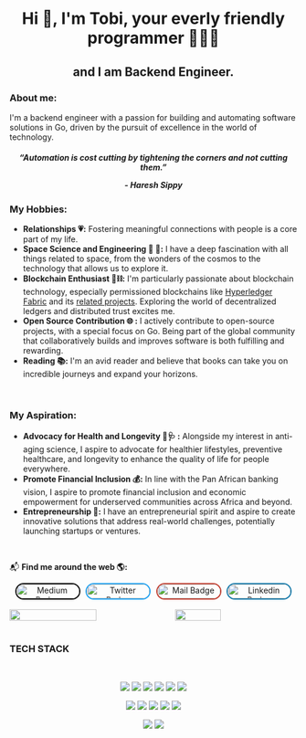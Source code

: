
<h1 align="center">
    Hi 👋, I'm Tobi, your everly friendly programmer 👨🏼‍💻
</h1>

<h2 align="center">
    and I am Backend Engineer.
</h2>

<h3>About me:</h3>
I'm a backend engineer with a passion for building and automating software solutions in Go, driven by the pursuit of excellence in the world of technology.

<h5 align="center">
<blackquote>
        “Automation is cost cutting by tightening the corners and not cutting them.”
        <p><i>- Haresh Sippy</i></p>
</blackquote>
</h5>

<h3>My Hobbies:</h3>

+ **Relationships 💗:** Fostering meaningful connections with people is a core part of my life.
+ **Space Science and Engineering 📡 🚀:** I have a deep fascination with all things related to space, from the wonders of the cosmos to the technology that allows us to explore it. 
+ **Blockchain Enthusiast 🧱⛓️:** I'm particularly passionate about blockchain technology, especially permissioned blockchains like [Hyperledger Fabric](https://www.hyperledger.org/projects/fabric) and its [related projects](https://www.hyperledger.org/projects). Exploring the world of decentralized ledgers and distributed trust excites me.
+ **Open Source Contribution 🌐 :** I actively contribute to open-source projects, with a special focus on Go. Being part of the global community that collaboratively builds and improves software is both fulfilling and rewarding.
+ **Reading 📚:** I'm an avid reader and believe that books can take you on incredible journeys and expand your horizons.

<br>

<h3>My Aspiration:</h3>

+ **Advocacy for Health and Longevity 🍏🩺 :** Alongside my interest in anti-aging science, I aspire to advocate for healthier lifestyles, preventive healthcare, and longevity to enhance the quality of life for people everywhere.
+ **Promote Financial Inclusion 💰:** In line with the Pan African banking vision, I aspire to promote financial inclusion and economic empowerment for underserved communities across Africa and beyond.
+ **Entrepreneurship 💼:** I have an entrepreneurial spirit and aspire to create innovative solutions that address real-world challenges, potentially launching startups or ventures.

<br>

📬 <b>Find me around the web 🌎:</b>

<div align="center">
<div style="display: flex; justify-content: space-evenly; align-items: center;">
    <a href="https://medium.com/@giwaoluwatobi" style="text-decoration: none;">
        <img src="https://img.shields.io/badge/-Medium-ffffff?style=flat&labelColor=000000a&logo=medium&logoColor=black" alt="Medium Badge" style="border-radius: 20px; border: 2px solid #000; width: 110px; height: 25px;">
    </a>
    <a href="https://twitter.com/oluwatobialone" style="text-decoration: none;">
        <img src="https://img.shields.io/badge/-@oluwatobialone-1ca0f1?style=flat&labelColor=1ca0f1&logo=twitter&logoColor=white" alt="Twitter Badge" style="border-radius: 20px; border: 2px solid #1ca0f1; width: 110px; height: 25px;">
    </a>
    <a href="mailto:giwaoluwatobi@gmail.com" style="text-decoration: none;">
        <img src="https://img.shields.io/badge/-oluwatobi-c0392b?style=flat&labelColor=c0392b&logo=gmail&logoColor=white" alt="Mail Badge" style="border-radius: 20px; border: 2px solid #c0392b; width: 110px; height: 25px;">
    </a>
    <a href="https://www.linkedin.com/in/oluwatobi-giwa-806626154/" style="text-decoration: none;">
        <img src="https://img.shields.io/badge/-oluwatobi-0e76a8?style=flat&labelColor=0e76a8&logo=linkedin&logoColor=white" alt="Linkedin Badge" style="border-radius: 20px; border: 2px solid #0e76a8; width: 110px; height: 25px;">
    </a>
</div>
</div>

<br >

<div style="display: flex; flex-wrap: wrap; justify-content: space-between;">
    <img align="left" width="55%" src="https://github-readme-stats.vercel.app/api?username=tobigiwa&show_icons=true&theme=tokyonight&hide_border=true">
<img align="left" width="40%" src="https://github-readme-stats.vercel.app/api/top-langs/?username=tobigiwa&layout=compact">

<div>
    <br >
</div>

</div>

<br >

<!-- <h3>
    <b>Tech stacks:</b>
</h3> -->

 ### **TECH STACK**
</br>

<div align="center">
    <p align="center">
        <a href="#"><img src="https://img.shields.io/badge/-Backend-3C873A?style=for-the-badge&labelColor=black&logo=serverless&logoColor=3C873A"></a>
        <a href="#"><img src="https://img.shields.io/badge/-Web3-7931E6?style=for-the-badge&labelColor=black&logo=ethereum&logoColor=7931E6"></a>
        <a href="#"><img src="https://img.shields.io/badge/-Go-00ADD8?style=for-the-badge&labelColor=black&logo=go&logoColor=00ADD8"></a>
        <a href="#"><img src="https://img.shields.io/badge/-Python-3776AB?style=for-the-badge&labelColor=black&logo=python&logoColor=3776AB"></a>
        <a href="#"><img src="https://img.shields.io/badge/-TypeScript-007acc?style=for-the-badge&labelColor=black&logo=typescript&logoColor=007acc"></a>
        <a href="#"><img src="https://img.shields.io/badge/-Microservices-FFD700?style=for-the-badge&labelColor=black&logo=micropython&logoColor=FFD700"></a>
    </p>
    <p align="center">
        <a href="#"><img src="https://img.shields.io/badge/-PostgreSQL-336791?style=for-the-badge&labelColor=black&logo=postgresql&logoColor=336791"></a>
        <a href="#"><img src="https://img.shields.io/badge/-MongoDB-47A248?style=for-the-badge&labelColor=black&logo=mongodb&logoColor=47A248"></a>
        <a href="#"><img src="https://img.shields.io/badge/-Swagger-85EA2D?style=for-the-badge&labelColor=black&logo=swagger&logoColor=85EA2D"></a>
        <a href="#"><img src="https://img.shields.io/badge/-Docker-2496ED?style=for-the-badge&labelColor=black&logo=docker&logoColor=2496ED"></a>
        <a href="#"><img src="https://img.shields.io/badge/-Kubernetes-326CE5?style=for-the-badge&labelColor=black&logo=kubernetes&logoColor=326CE5"></a>
    </p>
    <p align="center">
        <a href="#"><img src="https://img.shields.io/badge/-Amazon%20Web%20Services-232F3E?style=for-the-badge&labelColor=black&logo=amazon-aws&logoColor=FF9900"></a>
        <a href="#"><img src="https://img.shields.io/badge/-Google%20Cloud%20Platform-4285F4?style=for-the-badge&labelColor=black&logo=google-cloud&logoColor=4285F4"></a>
    </p>
</div>












  





<!-- 
<img align="left" width="47%" src="https://img.shields.io/badge/go-%2300ADD8.svg?style=for-the-badge&logo=go&logoColor=white"><br/><br/><br/><br/>

<img align="left" width="47%" src="https://img.shields.io/badge/python-3670A0?style=for-the-badge&logo=python&logoColor=ffdd54"><br/><br/><br /><br />

<img align="left" width="47%" src="https://img.shields.io/badge/typescript-%23007ACC.svg?style=for-the-badge&logo=typescript&logoColor=white">     -->



